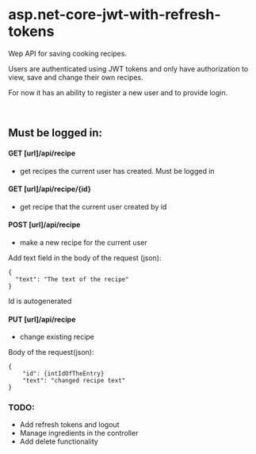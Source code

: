 # asp.net-core-jwt-with-refresh-tokens

Wep API for saving cooking recipes.

Users are authenticated using JWT tokens and only have authorization to view, save and change their own recipes.

For now it has an ability to register a new user and to provide login. 

</br>

## Must be logged in:

#### GET [url]/api/recipe
- get recipes the current user has created. Must be logged in

#### GET [url]/api/recipe/{id}
- get recipe that the current user created by id

#### POST [url]/api/recipe
- make a new recipe for the current user

Add text field in the  body of the request (json):
```
{
  "text": "The text of the recipe"
}
```

Id is autogenerated

#### PUT [url]/api/recipe
- change existing recipe

Body of the request(json):
```
{
	"id": {intIdOfTheEntry}
	"text": "changed recipe text"
}
```

### TODO: 
- Add refresh tokens and logout
- Manage ingredients in the controller
- Add delete functionality
